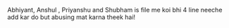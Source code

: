Abhiyant, Anshul , Priyanshu and Shubham is file me koi bhi 4 line neeche add kar do but abusing mat karna theek hai!
